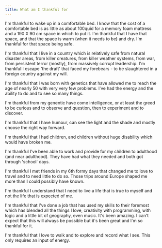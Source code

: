 ```yaml
---
title: What am I thankful for
---
```


I'm thankful to wake up in a comfortable bed.  I know that the cost of a comfortable bed is as little as about 100quid for a memory foam mattress and a 190 X 90 cm space in which to put it.  I'm thankful that I have that space, and that the space is warm (when it needs to be) and dry.  I'm thankful for that space being safe.

I'm thankful that I live in a country which is relatively safe from natural disaster areas, from killer creatures, from killer weather systems, from war, from persistent terror (mostly), from massively corrupt leadership.   I'm thankful I escape 'the draft' that faced my forebears - to be slaughtered in a foreign country against my will.

I'm thankful that I was born with genetics that have allowed me to reach the age of nearly 50 with very very few problems.  I've had the energy and the ability to do and to see so many things.

I'm thankful from my genentic have come intelligence, or at least the greed to be curious and to observe and question, then to experiment and to discover.

I'm thankful that I have humour, can see the light and the shade and mostly choose the right way forward.

I'm thankful that I had children, and children without huge disability which would have broken me.

I'm thankful I've been able to work and provide for my children to adulthood (and near adulthood).  They have had what they needed and both got through 'school' days.

I'm thankful I met friends in my 6th formy days that changed me to love to travel and to need little to do so.  Those trips around Europe shaped me more than I could possibly have known.

I'm thankful I understand that I need to live a life that is true to myself and not the life that is expected of me.

I'm thankful that I've done a job that has used my skills to their foremost which has blended all the things I love, creativity with programming, with logic and a little bit of geography, even music.  It's been amazing.  I can't expect that this will always be possible but it's been great and I'm so thankful for it.

I'm thankful that I love to walk and to explore and record what I see.  This only requires an input of energy.

